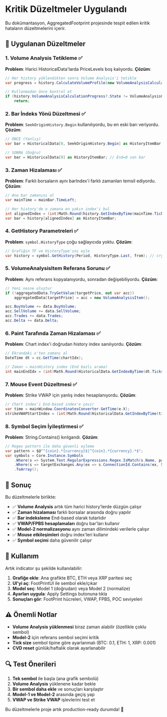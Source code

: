 # Kritik Düzeltmeler Uygulandı

Bu dokümantasyon, AggregatedFootprint projesinde tespit edilen kritik hataların düzeltmelerini içerir.

## 🔧 Uygulanan Düzeltmeler

### 1. **Volume Analysis Tetikleme** ✅
**Problem**: Harici HistoricalData'larda PriceLevels boş kalıyordu.
**Çözüm**: 
```csharp
// Her history yüklendikten sonra Volume Analysis'i tetikle
var progress = history.CalculateVolumeProfile(new VolumeAnalysisCalculationParameters());

// Kullanmadan önce kontrol et
if (history.VolumeAnalysisCalculationProgress?.State != VolumeAnalysisCalculationState.Finished)
    return;
```

### 2. **Bar İndeks Yönü Düzeltmesi** ✅
**Problem**: `SeekOriginHistory.Begin` kullanılıyordu, bu en eski barı veriyordu.
**Çözüm**:
```csharp
// ÖNCE (Yanlış)
var bar = HistoricalData[0, SeekOriginHistory.Begin] as HistoryItemBar;

// SONRA (Doğru)
var bar = HistoricalData[0] as HistoryItemBar; // End=0 son bar
```

### 3. **Zaman Hizalaması** ✅
**Problem**: Farklı borsaların aynı barIndex'i farklı zamanları temsil ediyordu.
**Çözüm**:
```csharp
// Ana bar zamanını al
var mainTime = mainBar.TimeLeft;

// Her history'de o zamana en yakın index'i bul
int alignedIndex = (int)Math.Round(history.GetIndexByTime(mainTime.Ticks, SeekOriginHistory.End));
var bar = history[alignedIndex] as HistoryItemBar;
```

### 4. **GetHistory Parametreleri** ✅
**Problem**: `symbol.HistoryType` çoğu sağlayıcıda yoktu.
**Çözüm**:
```csharp
// Grafiğin TF ve HistoryType'ını eşle
var history = symbol.GetHistory(Period, HistoryType.Last, from); // crypto için genelde Last
```

### 5. **VolumeAnalysisItem Referans Sorunu** ✅
**Problem**: Aynı referans kopyalanıyordu, sonradan değişebiliyordu.
**Çözüm**:
```csharp
// Yeni nesne oluştur
if (!aggregatedData.TryGetValue(targetPrice, out var acc))
    aggregatedData[targetPrice] = acc = new VolumeAnalysisItem();

acc.BuyVolume += data.BuyVolume;
acc.SellVolume += data.SellVolume;
acc.Trades += data.Trades;
acc.Delta += data.Delta;
```

### 6. **Paint Tarafında Zaman Hizalaması** ✅
**Problem**: Chart index'i doğrudan history index sanılıyordu.
**Çözüm**:
```csharp
// Ekrandaki x'ten zamanı al
DateTime dt = cc.GetTime(chartIdx);

// Zaman → mainHistory index (End bazlı arama)
int mainEndIdx = (int)Math.Round(HistoricalData.GetIndexByTime(dt.Ticks, SeekOriginHistory.End));
```

### 7. **Mouse Event Düzeltmesi** ✅
**Problem**: Strike VWAP için yanlış index hesaplanıyordu.
**Çözüm**:
```csharp
// Chart index'i End-based index'e çevir
var time = mainWindow.CoordinatesConverter.GetTime(e.X);
strikeVWAPStartIndex = (int)Math.Round(HistoricalData.GetIndexByTime(time.Ticks, SeekOriginHistory.End));
```

### 8. **Symbol Seçim İyileştirmesi** ✅
**Problem**: String.Contains() kırılgandı.
**Çözüm**:
```csharp
// Regex pattern ile daha güvenli eşleme
var pattern = $@"^{coin}.*{currency}$|^{coin}.*{currency}.*$";
var symbols = Core.Instance.Symbols
    .Where(s => System.Text.RegularExpressions.Regex.IsMatch(s.Name, pattern, System.Text.RegularExpressions.RegexOptions.IgnoreCase))
    .Where(s => targetExchanges.Any(ex => s.ConnectionId.Contains(ex, StringComparison.OrdinalIgnoreCase)))
    .ToArray();
```

## 🎯 Sonuç

Bu düzeltmelerle birlikte:

- ✅ **Volume Analysis** artık tüm harici history'lerde düzgün çalışır
- ✅ **Zaman hizalaması** farklı borsalar arasında doğru yapılır
- ✅ **Bar indeksleme** End-based olarak tutarlıdır
- ✅ **VWAP/FPBS hesaplamaları** doğru bar'ları kullanır
- ✅ **Model-2 normalizasyonu** aynı zaman dilimindeki verilerle çalışır
- ✅ **Mouse etkileşimleri** doğru index'leri kullanır
- ✅ **Symbol seçimi** daha güvenilir çalışır

## 🚀 Kullanım

Artık indicator şu şekilde kullanılabilir:

1. **Grafiğe ekle**: Ana grafikte BTC, ETH veya XRP paritesi seç
2. **UI'yi aç**: FootPrintUI ile sembol ekle/çıkar
3. **Model seç**: Model 1 (doğrudan) veya Model 2 (normalize)
4. **Ayarları uygula**: Apply Settings butonuna tıkla
5. **Sonuçları gör**: FootPrint hücreleri, VWAP, FPBS, POC seviyeleri

## ⚠️ Önemli Notlar

- **Volume Analysis yüklenmesi** biraz zaman alabilir (özellikle çoklu sembol)
- **Model-2** için referans sembol seçimi kritik
- **Tick size** sembol tipine göre ayarlanmalı (BTC: 0.1, ETH: 1, XRP: 0.001)
- **CVD reset** günlük/haftalık olarak ayarlanabilir

## 🔍 Test Önerileri

1. **Tek sembol** ile başla (ana grafik sembolü)
2. **Volume Analysis** yüklenene kadar bekle
3. **Bir sembol daha ekle** ve sonuçları karşılaştır
4. **Model-1 ve Model-2** arasında geçiş yap
5. **VWAP ve Strike VWAP** işlevlerini test et

Bu düzeltmelerle proje artık production-ready durumda! 🎉

